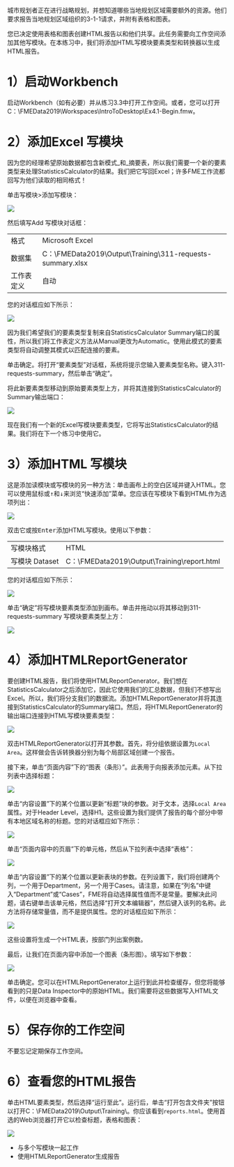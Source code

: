 城市规划者正在进行战略规划，并想知道哪些当地规划区域需要额外的资源。他们要求报告当地规划区域组织的3-1-1请求，并附有表格和图表。

您已决定使用表格和图表创建HTML报告以和他们共享。此任务需要向工作空间添加其他写模块。在本练习中，我们将添加HTML写模块要素类型和转换器以生成HTML报告。

# 1）启动Workbench

启动Workbench（如有必要）并从练习3.3中打开工作空间。或者，您可以打开C：\\FMEData2019\\Workspaces\\IntroToDesktop\\Ex4.1-Begin.fmw。

# 2）添加Excel 写模块  

因为您的经理希望原始数据都包含新模式_和_摘要表，所以我们需要一个新的要素类型来处理StatisticsCalculator的结果。我们把它写回Excel；许多FME工作流都回写为他们读取的相同格式！

单击写模块>添加写模块：

![](./Images/add-writer.png)

然后填写Add 写模块对话框：

<table style=“border：0px”>

<TR>
<td style=“font-weight：bold”>格式</td>
<td style=“”>Microsoft Excel</td>
</TR>

<TR>
<td style=“font-weight：bold”>数据集</td>
<td style=“”>C：\FMEData2019\Output\Training\311-requests-summary.xlsx</td>
</TR>

<TR>
<td style=“font-weight：bold”>工作表定义</td>
<td style=“”>自动</td>
</TR>

</TABLE>

您的对话框应如下所示：

![](./Images/excel-writer.png)

因为我们希望我们的要素类型复制来自StatisticsCalculator Summary端口的属性，所以我们将工作表定义方法从Manual更改为Automatic。使用此模式的要素类型将自动调整其模式以匹配连接的要素。

单击确定。将打开“要素类型”对话框，系统将提示您输入要素类型名称。键入311-requests-summary，然后单击“确定”。

将此新要素类型移动到原始要素类型上方，并将其连接到StatisticsCalculator的Summary输出端口：

![](./Images/statistics-calculator-connect.png)

现在我们有一个新的Excel写模块要素类型，它将写出StatisticsCalculator的结果。我们将在下一个练习中使用它。

# 3）添加HTML 写模块

这是添加读模块或写模块的另一种方法：单击画布上的空白区域并键入HTML。您可以使用鼠标或<kbd>↑</kbd>和<kbd>↓</kbd>来浏览“快速添加”菜单。您应该在写模块下看到HTML作为选项列出：

![](./Images/html-quick-add.png)

双击它或按<kbd>Enter</kbd>添加HTML写模块。使用以下参数：

<table style=“border：0px”>

<TR>
<td style=“font-weight：bold”>写模块格式</td>
<td style=“”>HTML</td>
</TR>

<TR>
<td style=“font-weight：bold”>写模块 Dataset</td>
<td style=“”>C：\FMEData2019\Output\Training\report.html</td>
</TR>

</TABLE>

您的对话框应如下所示：

![](./Images/html-writer.png)

单击“确定”将写模块要素类型添加到画布。单击并拖动以将其移动到311-requests-summary 写模块要素类型上方：

![](./Images/html-writer-canvas.png)

# 4）添加HTMLReportGenerator

要创建HTML报告，我们将使用HTMLReportGenerator。我们想在StatisticsCalculator之后添加它，因此它使用我们的汇总数据，但我们不想写出Excel。所以，我们将分支我们的数据流。添加HTMLReportGenerator并将其连接到StatisticsCalculator的Summary端口。然后，将HTMLReportGenerator的输出端口连接到HTML写模块要素类型：

![](./Images/html-report-generator.png)

双击HTMLReportGenerator以打开其参数。首先，将分组依据设置为`Local Area`。这样做会告诉转换器分别为每个局部区域创建一个报告。

接下来，单击“页面内容”下的“图表（条形）”。此表用于向报表添加元素。从下拉列表中选择标题：

![](./Images/header.png)

单击“内容设置”下的某个位置以更新“标题”块的参数。对于文本，选择`Local Area`属性。对于Header Level，选择H1。这些设置为我们提供了报告的每个部分中带有本地区域名称的标题。您的对话框应如下所示：

![](./Images/header-parameters.png)

单击“页面内容中的页眉”下的单元格，然后从下拉列表中选择“表格”：

![](./Images/table.png)

单击“内容设置”下的某个位置以更新表块的参数。在列设置下，我们将创建两个列，一个用于Department，另一个用于Cases。请注意，如果在“列名”中键入“Department”或“Cases”，FME将自动选择属性值而不是常量。要解决此问题，请右键单击该单元格，然后选择“打开文本编辑器”，然后键入该列的名称。此方法将存储常量值，而不是提供属性。您的对话框应如下所示：

![](./Images/table-parameters.png)

这些设置将生成一个HTML表，按部门列出案例数。

最后，让我们在页面内容中添加一个图表（条形图）。填写如下参数：

![](./Images/chart-parameters.png)

单击确定。您可以在HTMLReportGenerator上运行到此并检查缓存，但您将能够看到的只是Data Inspector中的原始HTML。我们需要将这些数据写入HTML文件，以便在浏览器中查看。

# 5）保存你的工作空间

不要忘记定期保存工作空间。

# 6）查看您的HTML报告

单击HTML要素类型，然后选择“运行至此”。运行后，单击“打开包含文件夹”按钮以打开C：\FMEData2019\Output\Training\。你应该看到`reports.html`。使用首选的Web浏览器打开它以检查标题，表格和图表：

![](./Images/Img1.207.Ex1.HTMLOutput.png)

<UL>
<li>与多个写模块一起工作</li>
<li>使用HTMLReportGenerator生成报告</li>
</UL>

